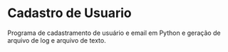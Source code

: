 # Cadastro de Usuario
Programa de cadastramento de usuário e email em Python e geração de arquivo de log e arquivo de texto.
